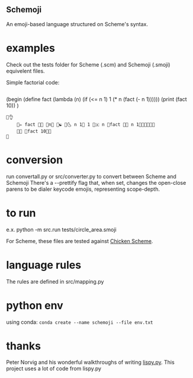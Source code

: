 ## Schemoji

An emoji-based language structured on Scheme's syntax.

# examples
Check out the tests folder for Scheme (.scm) and Schemoji (.smoji) equivelent files.

Simple factorial code:
```Scheme

```
(begin
    (define fact (lambda (n) (if (<= n 1) 1 (* n (fact (- n 1))))))
    (print (fact 10))
)
```
🔸👌
    🔸✏️ fact 🔸🐏 🔸n🔹 🔸☯️ 🔸🌜 n 1🔹 1 🔸🇽 n 🔸fact 🔸➖ n 1🔹🔹🔹🔹🔹🔹
    🔸🙈 🔸fact 10🔹🔹
🔹
```

# conversion
run convertall.py or src/converter.py to convert between Scheme and Schemoji
There's a --prettify flag that, when set, changes the open-close parens to be dialer keycode emojis, representing scope-depth.

# to run
e.x. python -m src.run tests/circle_area.smoji

For Scheme, these files are tested against [Chicken Scheme](https://www.call-cc.org/).

# language rules
The rules are defined in src/mapping.py

# python env
using conda: `conda create --name schemoji --file env.txt`

# thanks
Peter Norvig and his wonderful walkthroughs of writing [lispy.py](http://norvig.com/lispy.html). This project uses a lot of code from lispy.py

